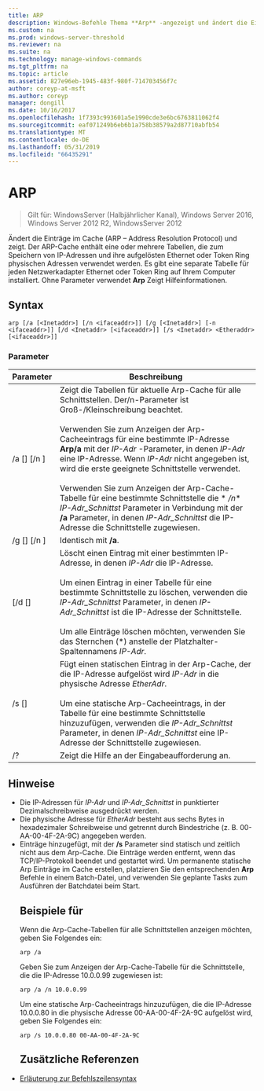 ```yaml
---
title: ARP
description: Windows-Befehle Thema **Arp** -angezeigt und ändert die Einträge im Cache Resolution-Protokolls (Arp) Adresse verwendet, um die IP-Adressen und ihre aufgelösten, physischen Adressen zu speichern.
ms.custom: na
ms.prod: windows-server-threshold
ms.reviewer: na
ms.suite: na
ms.technology: manage-windows-commands
ms.tgt_pltfrm: na
ms.topic: article
ms.assetid: 827e96eb-1945-483f-980f-714703456f7c
author: coreyp-at-msft
ms.author: coreyp
manager: dongill
ms.date: 10/16/2017
ms.openlocfilehash: 1f7393c993601a5e1990cde3e6bc6763811062f4
ms.sourcegitcommit: eaf071249b6eb6b1a758b38579a2d87710abfb54
ms.translationtype: MT
ms.contentlocale: de-DE
ms.lasthandoff: 05/31/2019
ms.locfileid: "66435291"
---
```

# <a name="arp"></a>ARP

>Gilt für: WindowsServer (Halbjährlicher Kanal), Windows Server 2016, Windows Server 2012 R2, WindowsServer 2012

Ändert die Einträge im Cache (ARP – Address Resolution Protocol) und zeigt. Der ARP-Cache enthält eine oder mehrere Tabellen, die zum Speichern von IP-Adressen und ihre aufgelösten Ethernet oder Token Ring physischen Adressen verwendet werden. Es gibt eine separate Tabelle für jeden Netzwerkadapter Ethernet oder Token Ring auf Ihrem Computer installiert. Ohne Parameter verwendet **Arp** Zeigt Hilfeinformationen.
## <a name="syntax"></a>Syntax
```
arp [/a [<Inetaddr>] [/n <ifaceaddr>]] [/g [<Inetaddr>] [-n <ifaceaddr>]] [/d <Inetaddr> [<ifaceaddr>]] [/s <Inetaddr> <Etheraddr> [<ifaceaddr>]]
```
### <a name="parameters"></a>Parameter

|                Parameter                |                                                                                                                                                                                                                                                               Beschreibung                                                                                                                                                                                                                                                               |
|-----------------------------------------|-----------------------------------------------------------------------------------------------------------------------------------------------------------------------------------------------------------------------------------------------------------------------------------------------------------------------------------------------------------------------------------------------------------------------------------------------------------------------------------------------------------------------------------------|
|    /a [<Inetaddr>] [/n <ifaceaddr>]     | Zeigt die Tabellen für aktuelle Arp-Cache für alle Schnittstellen. Der/n-Parameter ist Groß-/Kleinschreibung beachtet.<br /><br />Verwenden Sie zum Anzeigen der Arp-Cacheeintrags für eine bestimmte IP-Adresse **Arp/a** mit der *IP-Adr* -Parameter, in denen *IP-Adr* eine IP-Adresse. Wenn *IP-Adr* nicht angegeben ist, wird die erste geeignete Schnittstelle verwendet.<br /><br />Verwenden Sie zum Anzeigen der Arp-Cache-Tabelle für eine bestimmte Schnittstelle die * *\/n** *IP-Adr_Schnittst* Parameter in Verbindung mit der **/a** Parameter, in denen *IP-Adr_Schnittst* die IP-Adresse die Schnittstelle zugewiesen. |
|    /g [<Inetaddr>] [/n <ifaceaddr>]     |                                                                                                                                                                                                                                                          Identisch mit **/a**.                                                                                                                                                                                                                                                           |
|      [/d <Inetaddr> [<ifaceaddr>]       |                                                                                           Löscht einen Eintrag mit einer bestimmten IP-Adresse, in denen *IP-Adr* die IP-Adresse.<br /><br />Um einen Eintrag in einer Tabelle für eine bestimmte Schnittstelle zu löschen, verwenden die *IP-Adr_Schnittst* Parameter, in denen *IP-Adr_Schnittst* ist die IP-Adresse der Schnittstelle.<br /><br />Um alle Einträge löschen möchten, verwenden Sie das Sternchen (\*) anstelle der Platzhalter-Spaltennamens *IP-Adr*.                                                                                           |
| /s <Inetaddr> <Etheraddr> [<ifaceaddr>] |                                                                                                                     Fügt einen statischen Eintrag in der Arp-Cache, der die IP-Adresse aufgelöst wird *IP-Adr* in die physische Adresse *EtherAdr*.<br /><br />Um eine statische Arp-Cacheeintrags, in der Tabelle für eine bestimmte Schnittstelle hinzuzufügen, verwenden die *IP-Adr_Schnittst* Parameter, in denen *IP-Adr_Schnittst* eine IP-Adresse der Schnittstelle zugewiesen.                                                                                                                     |
|                   /?                    |                                                                                                                                                                                                                                                  Zeigt die Hilfe an der Eingabeaufforderung an.                                                                                                                                                                                                                                                   |

## <a name="remarks"></a>Hinweise
- Die IP-Adressen für *IP-Adr* und *IP-Adr_Schnittst* in punktierter Dezimalschreibweise ausgedrückt werden.
- Die physische Adresse für *EtherAdr* besteht aus sechs Bytes in hexadezimaler Schreibweise und getrennt durch Bindestriche (z. B. 00-AA-00-4F-2A-9C) angegeben werden.
- Einträge hinzugefügt, mit der **/s** Parameter sind statisch und zeitlich nicht aus dem Arp-Cache. Die Einträge werden entfernt, wenn das TCP/IP-Protokoll beendet und gestartet wird. Um permanente statische Arp Einträge im Cache erstellen, platzieren Sie den entsprechenden **Arp** Befehle in einem Batch-Datei, und verwenden Sie geplante Tasks zum Ausführen der Batchdatei beim Start.
  ## <a name="BKMK_Examples"></a>Beispiele für
  Wenn die Arp-Cache-Tabellen für alle Schnittstellen anzeigen möchten, geben Sie Folgendes ein:
  ```
  arp /a
  ```
  Geben Sie zum Anzeigen der Arp-Cache-Tabelle für die Schnittstelle, die die IP-Adresse 10.0.0.99 zugewiesen ist:
  ```
  arp /a /n 10.0.0.99
  ```
  Um eine statische Arp-Cacheeintrags hinzuzufügen, die die IP-Adresse 10.0.0.80 in die physische Adresse 00-AA-00-4F-2A-9C aufgelöst wird, geben Sie Folgendes ein:
  ```
  arp /s 10.0.0.80 00-AA-00-4F-2A-9C 
  ```
  ## <a name="additional-references"></a>Zusätzliche Referenzen
- [Erläuterung zur Befehlszeilensyntax](command-line-syntax-key.md)

